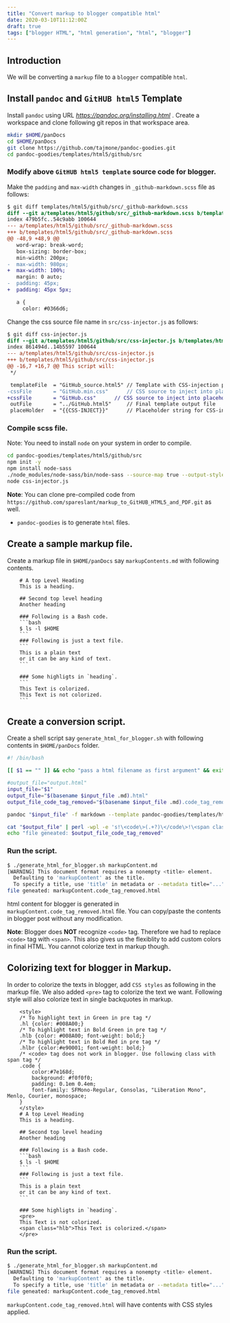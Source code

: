 ```yaml
---
title: "Convert markup to blogger compatible html"
date: 2020-03-10T11:12:00Z
draft: true
tags: ["blogger HTML", "html generation", "html", "blogger"]
---
```

<!--- Below style are also defined in static/css/my.css file.
They are repeatedly defined here so that pandoc can generate
the final HTML with all necessary css styles.
Note: draft: true above. This prevents publishing it to GitHUB.
--->
<style>
/* To highlight text in Green in pre tag */
.hl {color: #008A00;}
/* To highlight text in Bold Green in pre tag */
.hlb {color: #008A00; font-weight: bold;}
/* To highlight text in Bold Red in pre tag */
.hlbr {color:#e90001; font-weight: bold;}
/* <code> tag does not work in blogger. Use following class with span tag */
.code {
    color:#7e168d; 
    background: #f0f0f0; 
    padding: 0.1em 0.4em;
    font-family: SFMono-Regular, Consolas, "Liberation Mono", Menlo, Courier, monospace;
}
</style>

## Introduction
We will be converting a `markup` file to a `blogger` compatible `html`.

## Install `pandoc` and `GitHUB html5` Template
Install `pandoc` using URL *https://pandoc.org/installing.html* . Create a workspace and clone following git repos in that workspace area.
```bash
mkdir $HOME/panDocs
cd $HOME/panDocs
git clone https://github.com/tajmone/pandoc-goodies.git
cd pandoc-goodies/templates/html5/github/src
```

### Modify above `GitHUB html5 template` source code for blogger.
Make the `padding` and `max-width` changes in `_github-markdown.scss` file as follows:

```diff
$ git diff templates/html5/github/src/_github-markdown.scss
diff --git a/templates/html5/github/src/_github-markdown.scss b/templates/html5/github/src/_github-markdown.scss
index 479b5fc..54c9abb 100644
--- a/templates/html5/github/src/_github-markdown.scss
+++ b/templates/html5/github/src/_github-markdown.scss
@@ -48,9 +48,9 @@
   word-wrap: break-word;
   box-sizing: border-box;
   min-width: 200px;
-  max-width: 980px;
+  max-width: 100%;
   margin: 0 auto;
-  padding: 45px;
+  padding: 45px 5px;

   a {
     color: #0366d6;
```

Change the css source file name in `src/css-injector.js` as follows:
```diff
$ git diff css-injector.js
diff --git a/templates/html5/github/src/css-injector.js b/templates/html5/github/src/css-injector.js
index 861494d..14b5597 100644
--- a/templates/html5/github/src/css-injector.js
+++ b/templates/html5/github/src/css-injector.js
@@ -16,7 +16,7 @@ This script will:
 */

 templateFile  = "GitHub_source.html5" // Template with CSS-injection placeholder
-cssFile       = "GitHub.min.css"      // CSS source to inject into placeholder
+cssFile       = "GitHub.css"      // CSS source to inject into placeholder
 outFile       = "../GitHub.html5"     // Final template output file
 placeHolder   = "{{CSS-INJECT}}"      // Placeholder string for CSS-injection
```

### Compile scss file.
Note: You need to install `node` on your system in order to compile.
```bash
cd pandoc-goodies/templates/html5/github/src
npm init -y
npm install node-sass
./node_modules/node-sass/bin/node-sass --source-map true --output-style=expanded --indent-type space GitHub.scss > GitHub.css
node css-injector.js
```

**Note**: You can clone pre-compiled code from `https://github.com/spareslant/markup_to_GitHUB_HTML5_and_PDF.git` as well.

* `pandoc-goodies` is to generate `html` files.

## Create a sample markup file.
Create a markup file in `$HOME/panDocs` say `markupContents.md` with following contents.

```
    # A top Level Heading
    This is a heading.

    ## Second top level heading
    Another heading

    ### Following is a Bash code.
    ```bash
    $ ls -l $HOME
    ```
    ### Following is just a text file.
    ```
    This is a plain text
    or it can be any kind of text.
    ```

    ### Some highligts in `heading`.
    ```
    This Text is colorized.
    This Text is not colorized.
    ```
```

## Create a conversion script.
Create a shell script say `generate_html_for_blogger.sh` with following contents in `$HOME/panDocs` folder.
```bash
#! /bin/bash

[[ $1 == "" ]] && echo "pass a html filename as first argument" && exit 2

#output_file="output.html"
input_file="$1"
output_file="$(basename $input_file .md).html"
output_file_code_tag_removed="$(basename $input_file .md).code_tag_removed.html"

pandoc "$input_file" -f markdown --template pandoc-goodies/templates/html5/github/GitHub.html5 --self-contained --toc --toc-depth=6 -o $output_file

cat "$output_file" | perl -wpl -e 's!\<code\>(.+?)\</code\>!\<span class=\"code"\>$1\</span\>!g' > "$output_file_code_tag_removed"
echo "file geneated: $output_file_code_tag_removed"
```
### Run the script.
```bash
$ ./generate_html_for_blogger.sh markupContent.md
[WARNING] This document format requires a nonempty <title> element.
  Defaulting to 'markupContent' as the title.
  To specify a title, use 'title' in metadata or --metadata title="...".
file geneated: markupContent.code_tag_removed.html
```
html content for blogger is generated in `markupContent.code_tag_removed.html` file. You can copy/paste the contents in blogger post without any modification.

**Note**: Blogger does **NOT** recognize `<code>` tag. Therefore we had to replace `<code>` tag with `<span>`. This also gives us the flexiblity to add custom colors in final HTML. You cannot colorize text in markup though.

## Colorizing text for blogger in Markup.
In order to colorize the texts in blogger, add  `CSS styles` as following in the markup file. We also added `<pre>` tag to colorize the text we want. Following style will also colorize text in single backquotes in markup.

```
    <style>
    /* To highlight text in Green in pre tag */
    .hl {color: #008A00;}
    /* To highlight text in Bold Green in pre tag */
    .hlb {color: #008A00; font-weight: bold;}
    /* To highlight text in Bold Red in pre tag */
    .hlbr {color:#e90001; font-weight: bold;}
    /* <code> tag does not work in blogger. Use following class with span tag */
    .code {
        color:#7e168d; 
        background: #f0f0f0; 
        padding: 0.1em 0.4em;
        font-family: SFMono-Regular, Consolas, "Liberation Mono", Menlo, Courier, monospace;
    }
    </style> 
    # A top Level Heading
    This is a heading.

    ## Second top level heading
    Another heading

    ### Following is a Bash code.
    ```bash
    $ ls -l $HOME
    ```
    ### Following is just a text file.
    ```
    This is a plain text
    or it can be any kind of text.
    ```

    ### Some highligts in `heading`.
    <pre>
    This Text is not colorized.
    <span class="hlb">This Text is colorized.</span>
    </pre>
```

### Run the script.
```bash
$ ./generate_html_for_blogger.sh markupContent.md
[WARNING] This document format requires a nonempty <title> element.
  Defaulting to 'markupContent' as the title.
  To specify a title, use 'title' in metadata or --metadata title="...".
file geneated: markupContent.code_tag_removed.html
```
`markupContent.code_tag_removed.html` will have contents with CSS styles applied.